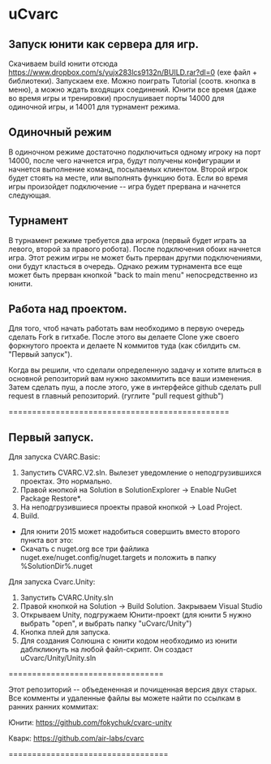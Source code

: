 # uCvarc
  Запуск юнити как сервера для игр.
  ----------------------
Скачиваем build юнити отсюда https://www.dropbox.com/s/yujx283lcs9132n/BUILD.rar?dl=0 (exe файл + библиотеки).
Запускаем exe. Можно поиграть Tutorial (соотв. кнопка в меню), а можно ждать входящих соединений.
Юнити все время (даже во время игры и тренировки) прослушивает порты 14000 для одиночной игры, и 14001 для турнамент режима.

 Одиночный режим
 -----------------------
В одиночном режиме достаточно подключиться одному игроку на порт 14000, после чего начнется игра, будут получены конфигурации и начнется выполнение команд, посылаемых клиентом. Второй игрок будет стоять на месте, или выполнять функцию бота.
Если во время игры произойдет подключение -- игра будет прервана и начнется следующая.

 Турнамент
 -----------------------
В турнамент режиме требуется два игрока (первый будет играть за левого, второй за правого робота). После подключения обоих начнется игра. Этот режим игры не может быть прерван другми подключениями, они будут класться в очередь.
Однако режим турнамента все еще может быть прерван кнопкой "back to main menu" непосредственно из юнити.


  Работа над проектом.
  ----------------------
Для того, чтоб начать работать вам необходимо в первую очередь сделать Fork в гитхабе.
После этого вы делаете Clone уже своего форкнутого проекта и делаете N коммитов туда (как сбилдить см. "Первый запуск").

Когда вы решили, что сделали определенную задачу и хотите влиться в основной репозиторий вам нужно закоммитить все ваши изменения.
Затем сделать пуш, а после этого, уже в интерфейсе github сделать pull request в главный репозиторий. (гуглите "pull request github")

===============================================

  Первый запуск.
  ------------------
Для запуска CVARC.Basic:
 1. Запустить CVARC.V2.sln. Вылезет уведомление о неподгрузившихся проектах. Это нормально.
 2. Правой кнопкой на Solution в SolutionExplorer -> Enable NuGet Package Restore*.
 3. На неподгрузившиеся проекты правой кнопкой -> Load Project.
 4. Build.
  * Для юнити 2015 может надобиться совершить вместо второго пункта вот это:
  * Скачать c nuget.org все три файлика nuget.exe/nuget.config/nuget.targets и положить в папку %SolutionDir%\.nuget
 

Для запуска Cvarc.Unity:
 1. Запустить CVARC.Unity.sln
 2. Правой кнопкой на Solution -> Build Solution. Закрываем Visual Studio
 3. Открываем Unity, подгружаем Юнити-проект (для юнити 5 нужно выбрать "open", и выбрать папку "uCvarc/Unity")
 4. Кнопка плей для запуска.
 5. Для создания Солюшна с юнити кодом необходимо из юнити даблкликнуть на любой файл-скрипт. Он создаст uCvarc/Unity/Unity.sln

=================================

Этот репозиторий -- объедененная и почищенная версия двух старых. Все комменты и удаленные файлы вы можете найти по ссылкам в ранних ранних коммитах:

Юнити: https://github.com/fokychuk/cvarc-unity

Кварк: https://github.com/air-labs/cvarc

==================================

